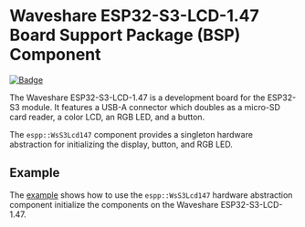 # Waveshare ESP32-S3-LCD-1.47 Board Support Package (BSP) Component

[![Badge](https://components.espressif.com/components/espp/ws-s3-lcd-1-47/badge.svg)](https://components.espressif.com/components/espp/ws-s3-lcd-1-47)

The Waveshare ESP32-S3-LCD-1.47 is a development board for the ESP32-S3 module.
It features a USB-A connector which doubles as a micro-SD card reader, a color
LCD, an RGB LED, and a button.

The `espp::WsS3Lcd147` component provides a singleton hardware abstraction for
initializing the display, button, and RGB LED.

## Example

The [example](./example) shows how to use the `espp::WsS3Lcd147` hardware
abstraction component initialize the components on the Waveshare
ESP32-S3-LCD-1.47.

